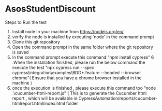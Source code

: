 # AsosStudentDiscount
Steps to Run the test 
1. Install node  in your machine from   https://nodejs.org/en/   
2. verify the node is installed by executing  'node' in the command prompt 
3. Clone this git repository 
4. Open the command prompt in the same folder where the git repository is saved 
5. In the command prompt execute this command  "npm install cypress" 
6 .When the installation finished, please run the below command the execute the test "npx cypress run --spec cypress\integration\examples\BDD\*.feature --headed --browser chrome"( Ensure that you have a chrome browser installed in the machine ) 
7. once the execution is finished , please execute this command too "node .\cucumber-html-report.js"  ( This is to  generate the Cucumber html report , which will be available in  CypressAutomation/reports/cucumber-htmlreport.html/index.html  folder
